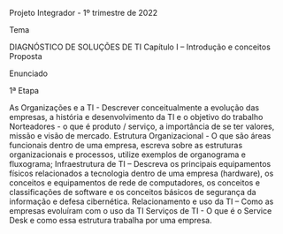 Projeto Integrador - 1º trimestre de 2022

Tema

DIAGNÓSTICO DE SOLUÇÕES DE TI
Capítulo I – Introdução e conceitos
Proposta

Enunciado 

1ª Etapa

As Organizações e a TI - Descrever conceitualmente a evolução das empresas, a história e
desenvolvimento da TI e o objetivo do trabalho
Norteadores - o que é produto / serviço, a importância de se ter valores, missão e visão de
mercado.
Estrutura Organizacional - O que são áreas funcionais dentro de uma empresa, escreva sobre as
estruturas organizacionais e processos, utilize exemplos de organograma e fluxograma;
Infraestrutura de TI – Descreva os principais equipamentos físicos relacionados a tecnologia dentro
de uma empresa (hardware), os conceitos e equipamentos de rede de computadores, os conceitos
e classificações de software e os conceitos básicos de segurança da informação e defesa
cibernética.
Relacionamento e uso da TI – Como as empresas evoluíram com o uso da TI
Serviços de TI - O que é o Service Desk e como essa estrutura trabalha por uma empresa.